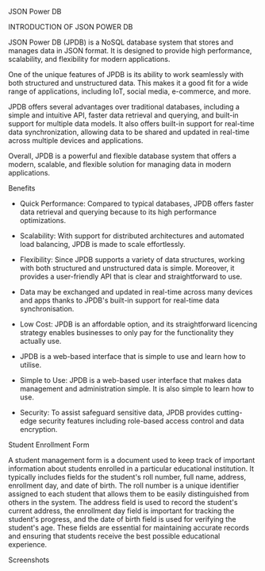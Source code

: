 JSON Power DB

INTRODUCTION OF JSON POWER DB

JSON Power DB (JPDB) is a NoSQL database system that stores and manages data in JSON format. It is designed to provide high performance, scalability, and flexibility for modern applications.

One of the unique features of JPDB is its ability to work seamlessly with both structured and unstructured data. This makes it a good fit for a wide range of applications, including IoT, social media, e-commerce, and more.

JPDB offers several advantages over traditional databases, including a simple and intuitive API, faster data retrieval and querying, and built-in support for multiple data models. It also offers built-in support for real-time data synchronization, allowing data to be shared and updated in real-time across multiple devices and applications.

Overall, JPDB is a powerful and flexible database system that offers a modern, scalable, and flexible solution for managing data in modern applications.

Benefits
- Quick Performance: Compared to typical databases, JPDB offers faster data retrieval and querying because to its high performance optimizations.

- Scalability: With support for distributed architectures and automated load balancing, JPDB is made to scale effortlessly.

- Flexibility: Since JPDB supports a variety of data structures, working with both structured and unstructured data is simple. Moreover, it provides a user-friendly     API that is clear and straightforward to use.

- Data may be exchanged and updated in real-time across many devices and apps thanks to JPDB's built-in support for real-time data synchronisation.

- Low Cost: JPDB is an affordable option, and its straightforward licencing strategy enables businesses to only pay for the functionality they actually use.

- JPDB is a web-based interface that is simple to use and learn how to utilise.

- Simple to Use: JPDB is a web-based user interface that makes data management and administration simple. It is also simple to learn how to use.

- Security: To assist safeguard sensitive data, JPDB provides cutting-edge security features including role-based access control and data encryption.


 Student Enrollment Form 

A student management form is a document used to keep track of important information about students enrolled in a particular educational institution. It typically includes fields for the student's roll number, full name, address, enrollment day, and date of birth. The roll number is a unique identifier assigned to each student that allows them to be easily distinguished from others in the system. The address field is used to record the student's current address, the enrollment day field is important for tracking the student's progress, and the date of birth field is used for verifying the student's age. These fields are essential for maintaining accurate records and ensuring that students receive the best possible educational experience.

 Screenshots


